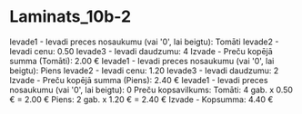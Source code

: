 # Laminats_10b-2
Ievade1 - Ievadi preces nosaukumu (vai '0', lai beigtu): Tomāti
Ievade2 - Ievadi cenu: 0.50
Ievade3 - Ievadi daudzumu: 4
Izvade - Preču kopējā summa (Tomāti): 2.00 €
Ievade1 - Ievadi preces nosaukumu (vai '0', lai beigtu): Piens
Ievade2 - Ievadi cenu: 1.20
Ievade3 - Ievadi daudzumu: 2
Izvade - Preču kopējā summa (Piens): 2.40 €
Ievade1 - Ievadi preces nosaukumu (vai '0', lai beigtu): 0
Preču kopsavilkums:
Tomāti: 4 gab. x 0.50 € = 2.00 €
Piens: 2 gab. x 1.20 € = 2.40 €
Izvade - Kopsumma: 4.40 €
